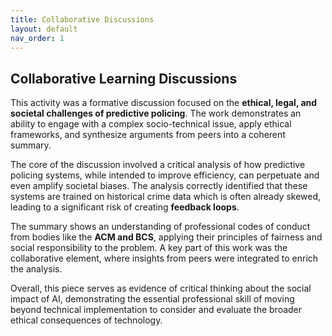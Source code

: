 ```yaml
---
title: Collaborative Discussions
layout: default 
nav_order: 1
---
```


Collaborative Learning Discussions
--------------------------------------------------------

This activity was a formative discussion focused on the **ethical, legal, and societal challenges of predictive policing**. The work demonstrates an ability to engage with a complex socio-technical issue, apply ethical frameworks, and synthesize arguments from peers into a coherent summary.

The core of the discussion involved a critical analysis of how predictive policing systems, while intended to improve efficiency, can perpetuate and even amplify societal biases. The analysis correctly identified that these systems are trained on historical crime data which is often already skewed, leading to a significant risk of creating **feedback loops**.

The summary shows an understanding of professional codes of conduct from bodies like the **ACM and BCS**, applying their principles of fairness and social responsibility to the problem. A key part of this work was the collaborative element, where insights from peers were integrated to enrich the analysis.

Overall, this piece serves as evidence of critical thinking about the social impact of AI, demonstrating the essential professional skill of moving beyond technical implementation to consider and evaluate the broader ethical consequences of technology.
